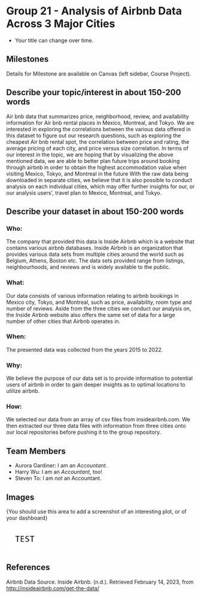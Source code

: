 # Group 21 - Analysis of Airbnb Data Across 3 Major Cities

- Your title can change over time.

## Milestones

Details for Milestone are available on Canvas (left sidebar, Course Project).

## Describe your topic/interest in about 150-200 words
Air bnb data that summarizes price, neighborhood, review, and availability information for Air bnb rental places in Mexico, Montreal, and Tokyo. We are interested in exploring the correlations between the various data offered in this dataset to figure out our research questions, such as exploring the cheapest Air bnb rental spot, the correlation between price and rating, the average pricing of each city, and price versus size correlation. In terms of our interest in the topic, we are hoping that by visualizing the above mentioned data, we are able to better plan future trips around booking through airbnb in order to obtain the highest accommodation value when visiting Mexico, Tokyo, and Montreal in the future With the raw data being downloaded in separate cities, we believe that it is also possible to conduct analysis on each individual cities, which may offer further insights for our, or our analysis users', travel plan to Mexico, Montreal, and Tokyo.


## Describe your dataset in about 150-200 words

### Who: 
The company that provided this data is Inside Airbnb which is a website that contains various airbnb databases. Inside Airbnb is an organization that provides various data sets from multiple cities around the world such as Belgium, Athens, Boston etc. The data sets provided range from listings, neighbourhoods, and reviews and is widely available to the public.


### What:
Our data consists of various information relating to airbnb bookings in Mexico city, Tokyo, and Montreal, such as price, availability, room type and number of reviews. Aside from the three cities we conduct our analysis on, the Inside Airbnb website also offers the same set of data for a large number of other cities that Airbnb operates in. 


### When: 
The presented data was collected from the years 2015 to 2022.


### Why: 
We believe the purpose of our data set is to provide information to potential users of airbnb in order to gain deeper insights as to optimal locations to utilize airbnb.


### How: 
We selected our data from an array of csv files from insideairbnb.com. We then extracted our three data files with information from three cities onto our local repositories before pushing it to the group repository.

## Team Members

- Aurora Gardiner: I am an *Accountant*.
- Harry Wu: I am an *Accountant*, too!
- Steven To: I am *not* an Accountant.

## Images

{You should use this area to add a screenshot of an interesting plot, or of your dashboard}

<img src ="images/test.png" width="100px">

## References

Airbnb Data Source. Inside Airbnb. (n.d.). Retrieved February 14, 2023, from http://insideairbnb.com/get-the-data/ 



